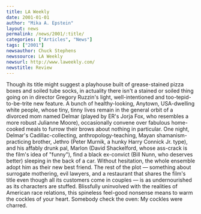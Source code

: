 ```yaml
---
title: LA Weekly
date: 2001-01-01
author: "Mika A. Epstein"
layout: news
permalink: /news/2001/:title/
categories: ["Articles", "News"]
tags: ["2001"]
newsauthor: Chuck Stephens  
newssource: LA Weekly  
newsurl: http://www.laweekly.com/  
newstitle: Review
---
```

Though its title might suggest a playhouse built of grease-stained pizza boxes and soiled tube socks, in actuality there isn't a stained or soiled thing going on in director Gregory Ruzzin's light, well-intentioned and too-tepid-to-be-trite new feature. A bunch of healthy-looking, Anytown, USA-dwelling white people, whose tiny, tinny lives remain in the general orbit of a divorced mom named Delmar (played by ER's Jorja Fox, who resembles a more robust Julianne Moore), occasionally convene over fabulous home-cooked meals to furrow their brows about nothing in particular. One night, Delmar's Cadillac-collecting, anthropology-teaching, Mayan shamanism-practicing brother, Jethro (Peter Murnik, a hunky Harry Connick Jr. type), and his affably drunk pal, Marlon (David Shackelford, whose ass-crack is the film's idea of "funny"), find a black ex-convict (Bill Nunn, who deserves better) sleeping in the back of a car. Without hesitation, the whole ensemble adopt him as their new best friend. The rest of the plot &#8212; something about surrogate mothering, evil lawyers, and a restaurant that shares the film's title even though all its customers come in couples &#8212; is as undernourished as its characters are stuffed. Blissfully uninvolved with the realities of American race relations, this spineless feel-good nonsense means to warm the cockles of your heart. Somebody check the oven: My cockles were charred.  
